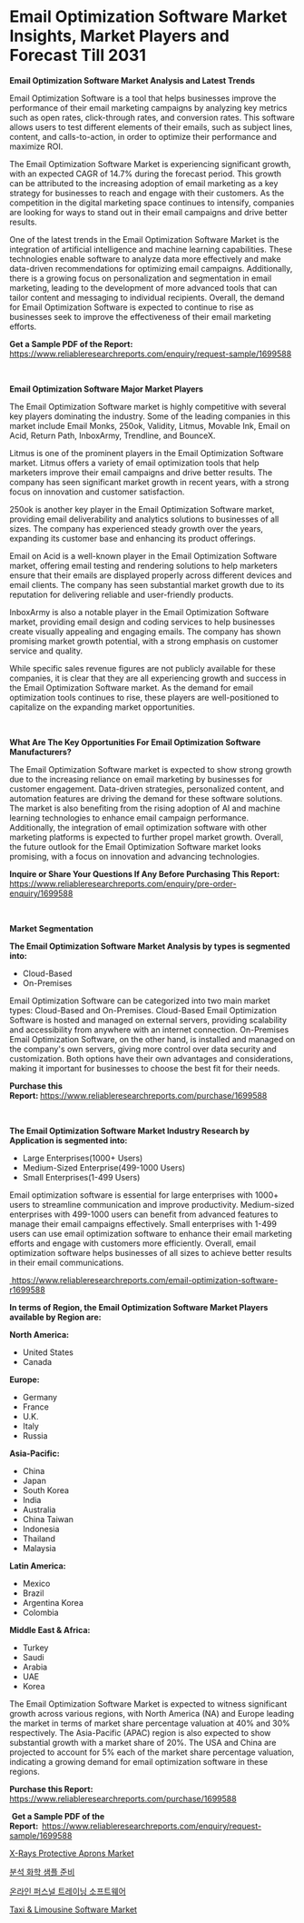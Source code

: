 <p><h1>Email Optimization Software Market Insights, Market Players and Forecast Till 2031</h1></p><p><strong>Email Optimization Software Market Analysis and Latest Trends</strong></p>
<p><p>Email Optimization Software is a tool that helps businesses improve the performance of their email marketing campaigns by analyzing key metrics such as open rates, click-through rates, and conversion rates. This software allows users to test different elements of their emails, such as subject lines, content, and calls-to-action, in order to optimize their performance and maximize ROI.</p><p>The Email Optimization Software Market is experiencing significant growth, with an expected CAGR of 14.7% during the forecast period. This growth can be attributed to the increasing adoption of email marketing as a key strategy for businesses to reach and engage with their customers. As the competition in the digital marketing space continues to intensify, companies are looking for ways to stand out in their email campaigns and drive better results.</p><p>One of the latest trends in the Email Optimization Software Market is the integration of artificial intelligence and machine learning capabilities. These technologies enable software to analyze data more effectively and make data-driven recommendations for optimizing email campaigns. Additionally, there is a growing focus on personalization and segmentation in email marketing, leading to the development of more advanced tools that can tailor content and messaging to individual recipients. Overall, the demand for Email Optimization Software is expected to continue to rise as businesses seek to improve the effectiveness of their email marketing efforts.</p></p>
<p><strong>Get a Sample PDF of the Report:&nbsp;</strong> <a href="https://www.reliableresearchreports.com/enquiry/request-sample/1699588">https://www.reliableresearchreports.com/enquiry/request-sample/1699588</a></p>
<p>&nbsp;</p>
<p><strong>Email Optimization Software Major Market Players</strong></p>
<p><p>The Email Optimization Software market is highly competitive with several key players dominating the industry. Some of the leading companies in this market include Email Monks, 250ok, Validity, Litmus, Movable Ink, Email on Acid, Return Path, InboxArmy, Trendline, and BounceX.</p><p>Litmus is one of the prominent players in the Email Optimization Software market. Litmus offers a variety of email optimization tools that help marketers improve their email campaigns and drive better results. The company has seen significant market growth in recent years, with a strong focus on innovation and customer satisfaction.</p><p>250ok is another key player in the Email Optimization Software market, providing email deliverability and analytics solutions to businesses of all sizes. The company has experienced steady growth over the years, expanding its customer base and enhancing its product offerings.</p><p>Email on Acid is a well-known player in the Email Optimization Software market, offering email testing and rendering solutions to help marketers ensure that their emails are displayed properly across different devices and email clients. The company has seen substantial market growth due to its reputation for delivering reliable and user-friendly products.</p><p>InboxArmy is also a notable player in the Email Optimization Software market, providing email design and coding services to help businesses create visually appealing and engaging emails. The company has shown promising market growth potential, with a strong emphasis on customer service and quality.</p><p>While specific sales revenue figures are not publicly available for these companies, it is clear that they are all experiencing growth and success in the Email Optimization Software market. As the demand for email optimization tools continues to rise, these players are well-positioned to capitalize on the expanding market opportunities.</p></p>
<p>&nbsp;</p>
<p><strong>What Are The Key Opportunities For Email Optimization Software Manufacturers?</strong></p>
<p><p>The Email Optimization Software market is expected to show strong growth due to the increasing reliance on email marketing by businesses for customer engagement. Data-driven strategies, personalized content, and automation features are driving the demand for these software solutions. The market is also benefiting from the rising adoption of AI and machine learning technologies to enhance email campaign performance. Additionally, the integration of email optimization software with other marketing platforms is expected to further propel market growth. Overall, the future outlook for the Email Optimization Software market looks promising, with a focus on innovation and advancing technologies.</p></p>
<p><strong>Inquire or Share Your Questions If Any Before Purchasing This Report:</strong> <a href="https://www.reliableresearchreports.com/enquiry/pre-order-enquiry/1699588">https://www.reliableresearchreports.com/enquiry/pre-order-enquiry/1699588</a></p>
<p>&nbsp;</p>
<p><strong>Market Segmentation</strong></p>
<p><strong>The Email Optimization Software Market Analysis by types is segmented into:</strong></p>
<p><ul><li>Cloud-Based</li><li>On-Premises</li></ul></p>
<p><p>Email Optimization Software can be categorized into two main market types: Cloud-Based and On-Premises. Cloud-Based Email Optimization Software is hosted and managed on external servers, providing scalability and accessibility from anywhere with an internet connection. On-Premises Email Optimization Software, on the other hand, is installed and managed on the company's own servers, giving more control over data security and customization. Both options have their own advantages and considerations, making it important for businesses to choose the best fit for their needs.</p></p>
<p><strong>Purchase this Report:&nbsp;</strong><a href="https://www.reliableresearchreports.com/purchase/1699588">https://www.reliableresearchreports.com/purchase/1699588</a></p>
<p>&nbsp;</p>
<p><strong>The Email Optimization Software Market Industry Research by Application is segmented into:</strong></p>
<p><ul><li>Large Enterprises(1000+ Users)</li><li>Medium-Sized Enterprise(499-1000 Users)</li><li>Small Enterprises(1-499 Users)</li></ul></p>
<p><p>Email optimization software is essential for large enterprises with 1000+ users to streamline communication and improve productivity. Medium-sized enterprises with 499-1000 users can benefit from advanced features to manage their email campaigns effectively. Small enterprises with 1-499 users can use email optimization software to enhance their email marketing efforts and engage with customers more efficiently. Overall, email optimization software helps businesses of all sizes to achieve better results in their email communications.</p></p>
<p><a href="https://www.reliableresearchreports.com/email-optimization-software-r1699588">&nbsp;https://www.reliableresearchreports.com/email-optimization-software-r1699588</a></p>
<p><strong>In terms of Region, the Email Optimization Software Market Players available by Region are:</strong></p>
<p>
    <p> <strong> North America: </strong>
        <ul>
            <li>United States</li>
            <li>Canada</li>
        </ul>
        </p> 
    <p> <strong> Europe: </strong>
        <ul>
            <li>Germany</li>
            <li>France</li>
            <li>U.K.</li>
            <li>Italy</li>
            <li>Russia</li>
        </ul>
        </p> 
    <p> <strong> Asia-Pacific: </strong>
        <ul>
            <li>China</li>
            <li>Japan</li>
            <li>South Korea</li>
            <li>India</li>
            <li>Australia</li>
            <li>China Taiwan</li>
            <li>Indonesia</li>
            <li>Thailand</li>
            <li>Malaysia</li>
        </ul>
        </p> 
    <p> <strong> Latin America: </strong>
        <ul>
            <li>Mexico</li>
            <li>Brazil</li>
            <li>Argentina Korea</li>
            <li>Colombia</li>
        </ul>
        </p> 
    <p> <strong> Middle East & Africa: </strong>
        <ul>
            <li>Turkey</li>
            <li>Saudi</li>
            <li>Arabia</li>
            <li>UAE</li>
            <li>Korea</li>
        </ul>
    </p>
    </p>
<p><p>The Email Optimization Software Market is expected to witness significant growth across various regions, with North America (NA) and Europe leading the market in terms of market share percentage valuation at 40% and 30% respectively. The Asia-Pacific (APAC) region is also expected to show substantial growth with a market share of 20%. The USA and China are projected to account for 5% each of the market share percentage valuation, indicating a growing demand for email optimization software in these regions.</p></p>
<p><strong>Purchase this Report: </strong><a href="https://www.reliableresearchreports.com/purchase/1699588">https://www.reliableresearchreports.com/purchase/1699588</a></p>
<p>&nbsp;<strong>Get a Sample PDF of the Report:&nbsp;&nbsp;</strong><a href="https://www.reliableresearchreports.com/enquiry/request-sample/1699588">https://www.reliableresearchreports.com/enquiry/request-sample/1699588</a></p>
<p><strong></strong></p>
<p><p><a href="https://github.com/NorbertYates/Market-Research-Report-List-5/blob/main/x-rays-protective-aprons-market.md">X-Rays Protective Aprons Market</a></p><p><a href="https://github.com/RonSpencer61/Market-Research-Report-List-1/blob/main/823226064458.md">분석 화학 샘플 준비</a></p><p><a href="https://github.com/CarmellaLang1/Market-Research-Report-List-1/blob/main/624855764459.md">온라인 퍼스널 트레이닝 소프트웨어</a></p><p><a href="https://github.com/prosalinda88/Market-Research-Report-List-4/blob/main/taxi-limousine-software-market.md">Taxi & Limousine Software Market</a></p></p>